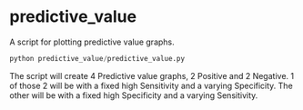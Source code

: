 # predictive_value

A script for plotting predictive value graphs.

```python
python predictive_value/predictive_value.py
```

The script will create 4 Predictive value graphs, 2 Positive and 2 Negative.
1 of those 2 will be with a fixed high Sensitivity and a varying Specificity.
The other will be with a fixed high Specificity and a varying Sensitivity.
